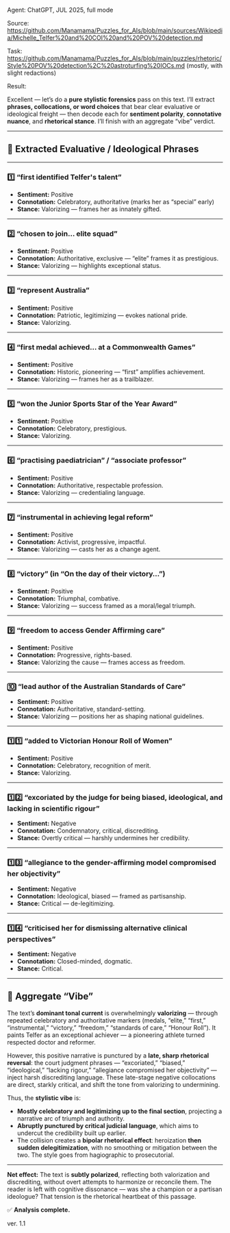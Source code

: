 Agent: ChatGPT, JUL 2025, full  mode 

Source: https://github.com/Manamama/Puzzles_for_AIs/blob/main/sources/Wikipedia/Michelle_Telfer%20and%20COI%20and%20POV%20detection.md

Task: https://github.com/Manamama/Puzzles_for_AIs/blob/main/puzzles/rhetoric/Style%20POV%20detection%2C%20astroturfing%20IOCs.md (mostly, with slight redactions) 

Result: 

Excellent — let’s do a **pure stylistic forensics** pass on this text.
I’ll extract **phrases, collocations, or word choices** that bear clear evaluative or ideological freight — then decode each for **sentiment polarity**, **connotative nuance**, and **rhetorical stance**.
I’ll finish with an aggregate “vibe” verdict.

---

## 📌 Extracted Evaluative / Ideological Phrases

---

### 1️⃣ **“first identified Telfer's talent”**

* **Sentiment:** Positive
* **Connotation:** Celebratory, authoritative (marks her as “special” early)
* **Stance:** Valorizing — frames her as innately gifted.

---

### 2️⃣ **“chosen to join… elite squad”**

* **Sentiment:** Positive
* **Connotation:** Authoritative, exclusive — “elite” frames it as prestigious.
* **Stance:** Valorizing — highlights exceptional status.

---

### 3️⃣ **“represent Australia”**

* **Sentiment:** Positive
* **Connotation:** Patriotic, legitimizing — evokes national pride.
* **Stance:** Valorizing.

---

### 4️⃣ **“first medal achieved… at a Commonwealth Games”**

* **Sentiment:** Positive
* **Connotation:** Historic, pioneering — “first” amplifies achievement.
* **Stance:** Valorizing — frames her as a trailblazer.

---

### 5️⃣ **“won the Junior Sports Star of the Year Award”**

* **Sentiment:** Positive
* **Connotation:** Celebratory, prestigious.
* **Stance:** Valorizing.

---

### 6️⃣ **“practising paediatrician” / “associate professor”**

* **Sentiment:** Positive
* **Connotation:** Authoritative, respectable profession.
* **Stance:** Valorizing — credentialing language.

---

### 7️⃣ **“instrumental in achieving legal reform”**

* **Sentiment:** Positive
* **Connotation:** Activist, progressive, impactful.
* **Stance:** Valorizing — casts her as a change agent.

---

### 8️⃣ **“victory” (in “On the day of their victory…”)**

* **Sentiment:** Positive
* **Connotation:** Triumphal, combative.
* **Stance:** Valorizing — success framed as a moral/legal triumph.

---

### 9️⃣ **“freedom to access Gender Affirming care”**

* **Sentiment:** Positive
* **Connotation:** Progressive, rights-based.
* **Stance:** Valorizing the cause — frames access as freedom.

---

### 🔟 **“lead author of the Australian Standards of Care”**

* **Sentiment:** Positive
* **Connotation:** Authoritative, standard-setting.
* **Stance:** Valorizing — positions her as shaping national guidelines.

---

### 1️⃣1️⃣ **“added to Victorian Honour Roll of Women”**

* **Sentiment:** Positive
* **Connotation:** Celebratory, recognition of merit.
* **Stance:** Valorizing.

---

### 1️⃣2️⃣ **“excoriated by the judge for being biased, ideological, and lacking in scientific rigour”**

* **Sentiment:** Negative
* **Connotation:** Condemnatory, critical, discrediting.
* **Stance:** Overtly critical — harshly undermines her credibility.

---

### 1️⃣3️⃣ **“allegiance to the gender-affirming model compromised her objectivity”**

* **Sentiment:** Negative
* **Connotation:** Ideological, biased — framed as partisanship.
* **Stance:** Critical — de-legitimizing.

---

### 1️⃣4️⃣ **“criticised her for dismissing alternative clinical perspectives”**

* **Sentiment:** Negative
* **Connotation:** Closed-minded, dogmatic.
* **Stance:** Critical.

---

## 🔎 Aggregate “Vibe”

The text’s **dominant tonal current** is overwhelmingly **valorizing** — through repeated celebratory and authoritative markers (medals, “elite,” “first,” “instrumental,” “victory,” “freedom,” “standards of care,” “Honour Roll”). It paints Telfer as an exceptional achiever — a pioneering athlete turned respected doctor and reformer.

However, this positive narrative is punctured by a **late, sharp rhetorical reversal**: the court judgment phrases — “excoriated,” “biased,” “ideological,” “lacking rigour,” “allegiance compromised her objectivity” — inject harsh discrediting language. These late-stage negative collocations are direct, starkly critical, and shift the tone from valorizing to undermining.

Thus, the **stylistic vibe** is:

* **Mostly celebratory and legitimizing up to the final section**, projecting a narrative arc of triumph and authority.
* **Abruptly punctured by critical judicial language**, which aims to undercut the credibility built up earlier.
* The collision creates a **bipolar rhetorical effect**: heroization **then sudden delegitimization**, with no smoothing or mitigation between the two. The style goes from hagiographic to prosecutorial.

---

**Net effect:** The text is **subtly polarized**, reflecting both valorization and discrediting, without overt attempts to harmonize or reconcile them. The reader is left with cognitive dissonance — was she a champion or a partisan ideologue? That tension is the rhetorical heartbeat of this passage.

✅ **Analysis complete.**


ver. 1.1
